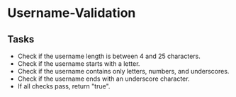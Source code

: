 # Username-Validation

## Tasks 
*   Check if the username length is between 4 and 25 characters.
*   Check if the username starts with a letter.
*   Check if the username contains only letters, numbers, and underscores.
*   Check if the username ends with an underscore character.
*   If all checks pass, return "true".

